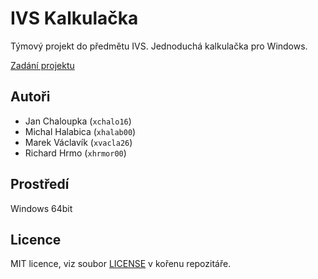 # IVS Kalkulačka
Týmový projekt do předmětu IVS. Jednoduchá kalkulačka pro Windows.

[Zadání projektu](http://ivs.fit.vutbr.cz/projekt-2_tymova_spoluprace2019-20.html)

## Autoři
- Jan Chaloupka (`xchalo16`)
- Michal Halabica (`xhalab00`)
- Marek Václavík (`xvacla26`)
- Richard Hrmo (`xhrmor00`)

## Prostředí
Windows 64bit

## Licence
MIT licence, viz soubor [LICENSE](/LICENSE) v kořenu repozitáře.
